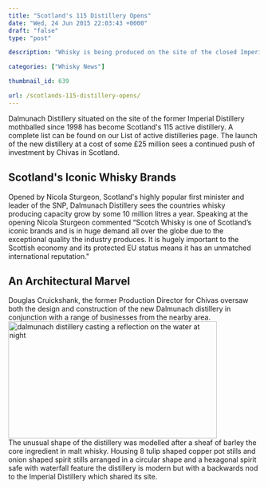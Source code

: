 ```yaml
---
title: "Scotland's 115 Distillery Opens"
date: "Wed, 24 Jun 2015 22:03:43 +0000"
draft: "false"
type: "post"

description: "Whisky is being produced on the site of the closed Imperial distillery once again with the official opening of the Dalmunach distillery by Nicola Sturgeon. Find out more about Scotland's 115th distillery"

categories: ["Whisky News"]

thumbnail_id: 639

url: /scotlands-115-distillery-opens/
---
```


Dalmunach Distillery situated on the site of the former Imperial Distillery mothballed since 1998 has become Scotland's 115 active distillery. A complete list can be found on our List of active distilleries page. The launch of the new distillery at a cost of some £25 million sees a continued push of investment by Chivas in Scotland.
<h2>Scotland's Iconic Whisky Brands</h2>
Opened by Nicola Sturgeon, Scotland's highly popular first minister and leader of the SNP, Dalmunach Distillery sees the countries whisky producing capacity grow by some 10 million litres a year. 
Speaking at the opening Nicola Sturgeon commented “Scotch Whisky is one of Scotland’s iconic brands and is in huge demand all over the globe due to the exceptional quality the industry produces. It is hugely important to the Scottish economy and its protected EU status means it has an unmatched international reputation."
<h2>An Architectural Marvel</h2> 
Douglas Cruickshank, the former Production Director for Chivas oversaw both the design and construction of the new Dalmunach distillery in conjunction with a range of businesses from the nearby area.
<div class="centre">
<img src="http://uiscebeatha.co.uk/wp-content/uploads/2015/06/dalmunach-distillery-1-landscape-at-night-1-1.jpg" alt="dalmunach distillery casting a reflection on the water at night" width="418" height="234" class="centre" /></div>
The unusual shape of the distillery was modelled after a sheaf of barley the core ingredient in malt whisky. Housing 8 tulip shaped copper pot stills and onion shaped spirit stills arranged in a circular shape and a hexagonal spirit safe with waterfall feature the distillery is modern but with a backwards nod to the Imperial Distillery which shared its site.
